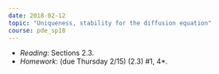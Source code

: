```yaml
---
date: 2018-02-12
topic: "Uniqueness, stability for the diffusion equation"
course: pde_sp18
---
```


- *Reading*: Sections 2.3.
- *Homework*: (due Thursday 2/15) (2.3) #1, 4\*.
